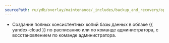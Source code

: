 ```yaml
---
sourcePath: ru/ydb/overlay/maintenance/_includes/backup_and_recovery/options_overlay.md
---
```

* Создание полных консистентных копий базы данных в облаке {{ yandex-cloud }} по расписанию или по команде администратора, с восстановлением по команде администратора.
